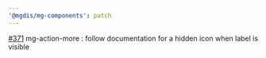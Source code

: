 ```yaml
---
'@mgdis/mg-components': patch
---
```


[#371](https://gitlab.mgdis.fr/core/core-ui/core-ui/-/issues/371) mg-action-more : follow documentation for a hidden icon when label is visible
